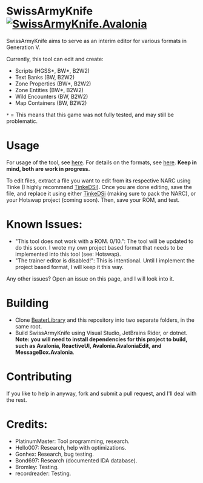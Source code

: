 # SwissArmyKnife [![SwissArmyKnife.Avalonia](https://github.com/PlatinumMaster/SwissArmyKnife/actions/workflows/dotnet-desktop.yml/badge.svg)](https://github.com/PlatinumMaster/SwissArmyKnife/actions/workflows/dotnet-desktop.yml)

SwissArmyKnife aims to serve as an interim editor for various formats in Generation V.

Currently, this tool can edit and create:

* Scripts (HGSS*, BW*, B2W2)
* Text Banks (BW, B2W2)
* Zone Properties (BW*, B2W2)
* Zone Entities (BW*, B2W2)
* Wild Encounters (BW, B2W2)
* Map Containers (BW, B2W2)

`*` = This means that this game was not fully tested, and may still be problematic.

# Usage

For usage of the tool, see [here](https://github.com/PlatinumMaster/SwissArmyKnife/wiki). For details on the formats,
see [here](https://github.com/PlatinumMaster/BeaterLibrary/wiki).
**Keep in mind, both are work in progress.**

To edit files, extract a file you want to edit from its respective NARC using Tinke (I highly
recommend [TinkeDSi](https://github.com/R-YaTian/TinkeDSi/releases/tag/V0.9.3)). Once you are done editing, save the
file, and replace it using either [TinkeDSi](https://github.com/R-YaTian/TinkeDSi/releases/tag/V0.9.3) (making sure to
pack the NARC), or your Hotswap project (coming soon). Then, save your ROM, and test.

# Known Issues:

- "This tool does not work with a ROM. 0/10.": The tool will be updated to do this soon. I wrote my own project based
  format that needs to be implemented into this tool (see: Hotswap).
- "The trainer editor is disabled!": This is intentional. Until I implement the project based format, I will keep it
  this way.

Any other issues? Open an issue on this page, and I will look into it.

# Building

* Clone [BeaterLibrary](https://github.com/PlatinumMaster/BeaterLibrary) and this repository into two separate folders,
  in the same root.
* Build SwissArmyKnife using Visual Studio, JetBrains Rider, or dotnet. **Note: you will need to install dependencies
  for this project to build, such as Avalonia, ReactiveUI, Avalonia.AvaloniaEdit, and MessageBox.Avalonia**.

# Contributing

If you like to help in anyway, fork and submit a pull request, and I'll deal with the rest.

# Credits:

- PlatinumMaster: Tool programming, research.
- Hello007: Research, help with optimizations.
- Gonhex: Research, bug testing.
- Bond697: Research (documented IDA database).
- Bromley: Testing.
- recordreader: Testing.
